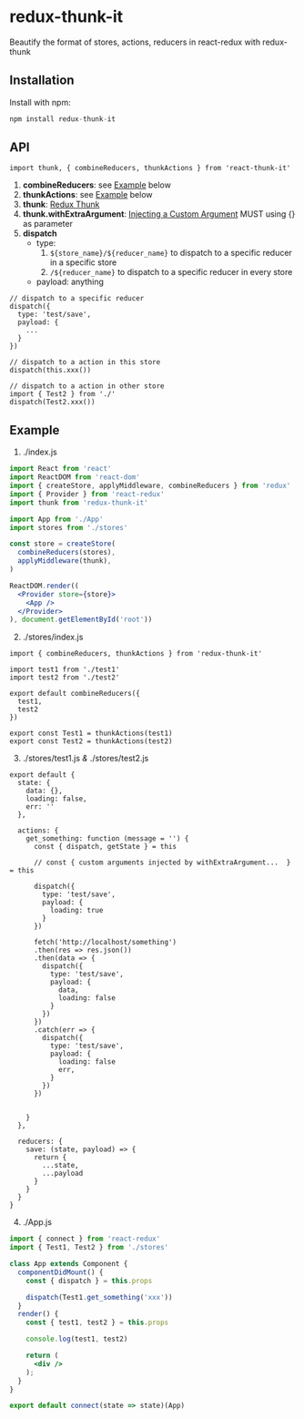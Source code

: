 # redux-thunk-it
Beautify the format of stores, actions, reducers in react-redux with redux-thunk

## Installation
Install with npm:
```javascript
npm install redux-thunk-it
```

## API
```es6
import thunk, { combineReducers, thunkActions } from 'react-thunk-it'
```

1. **combineReducers**: see [Example](#example) below
2. **thunkActions**: see [Example](#example) below
3. **thunk**: [Redux Thunk](https://github.com/gaearon/redux-thunk)
4. **thunk.withExtraArgument**: [Injecting a Custom Argument](https://github.com/gaearon/redux-thunk#injecting-a-custom-argument) MUST using {} as parameter
5. **dispatch**
    - type: 
      1. `${store_name}/${reducer_name}` to dispatch to a specific reducer in a specific store
      2. `/${reducer_name}` to dispatch to a specific reducer in every store
    - payload: anything
```
// dispatch to a specific reducer
dispatch({
  type: 'test/save',
  payload: {
    ...
  }
})

// dispatch to a action in this store
dispatch(this.xxx())

// dispatch to a action in other store
import { Test2 } from './'
dispatch(Test2.xxx())
```

## Example

1. ./index.js
```jsx
import React from 'react'
import ReactDOM from 'react-dom'
import { createStore, applyMiddleware, combineReducers } from 'redux'
import { Provider } from 'react-redux'
import thunk from 'redux-thunk-it'

import App from './App'
import stores from './stores'

const store = createStore(
  combineReducers(stores),
  applyMiddleware(thunk),
)

ReactDOM.render((
  <Provider store={store}>
    <App />
  </Provider>
), document.getElementById('root'))
```

2. ./stores/index.js
```es6
import { combineReducers, thunkActions } from 'redux-thunk-it'

import test1 from './test1'
import test2 from './test2'

export default combineReducers({
  test1,
  test2
})

export const Test1 = thunkActions(test1)
export const Test2 = thunkActions(test2)
```

3. ./stores/test1.js *&* ./stores/test2.js
```es6
export default {
  state: {
    data: {},
    loading: false,
    err: ''
  },

  actions: {
    get_something: function (message = '') {
      const { dispatch, getState } = this
      
      // const { custom arguments injected by withExtraArgument...  } = this

      dispatch({
        type: 'test/save',
        payload: {
          loading: true
        }
      })

      fetch('http://localhost/something')
      .then(res => res.json())
      .then(data => {
        dispatch({
          type: 'test/save',
          payload: {
            data,
            loading: false
          }
        })
      })
      .catch(err => {
        dispatch({
          type: 'test/save',
          payload: {
            loading: false
            err,
          }
        })
      })

      
    }
  },

  reducers: {
    save: (state, payload) => {
      return {
        ...state,
        ...payload
      }
    }
  }
}
```

4. ./App.js
```jsx
import { connect } from 'react-redux'
import { Test1, Test2 } from './stores'

class App extends Component {
  componentDidMount() {
    const { dispatch } = this.props

    dispatch(Test1.get_something('xxx'))
  }
  render() {
    const { test1, test2 } = this.props

    console.log(test1, test2)

    return (
      <div />
    );
  }
}

export default connect(state => state)(App)
```
